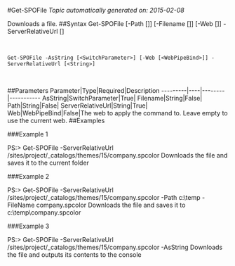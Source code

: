 #Get-SPOFile
*Topic automatically generated on: 2015-02-08*

Downloads a file.
##Syntax
    Get-SPOFile [-Path [<String>]] [-Filename [<String>]] [-Web [<WebPipeBind>]] -ServerRelativeUrl [<String>]

&nbsp;

    Get-SPOFile -AsString [<SwitchParameter>] [-Web [<WebPipeBind>]] -ServerRelativeUrl [<String>]

&nbsp;

##Parameters
Parameter|Type|Required|Description
---------|----|--------|-----------
AsString|SwitchParameter|True|
Filename|String|False|
Path|String|False|
ServerRelativeUrl|String|True|
Web|WebPipeBind|False|The web to apply the command to. Leave empty to use the current web.
##Examples

###Example 1
    
PS:> Get-SPOFile -ServerRelativeUrl /sites/project/_catalogs/themes/15/company.spcolor
Downloads the file and saves it to the current folder

###Example 2
    
PS:> Get-SPOFile -ServerRelativeUrl /sites/project/_catalogs/themes/15/company.spcolor -Path c:\temp -FileName company.spcolor
Downloads the file and saves it to c:\temp\company.spcolor

###Example 3
    
PS:> Get-SPOFile -ServerRelativeUrl /sites/project/_catalogs/themes/15/company.spcolor -AsString
Downloads the file and outputs its contents to the console
